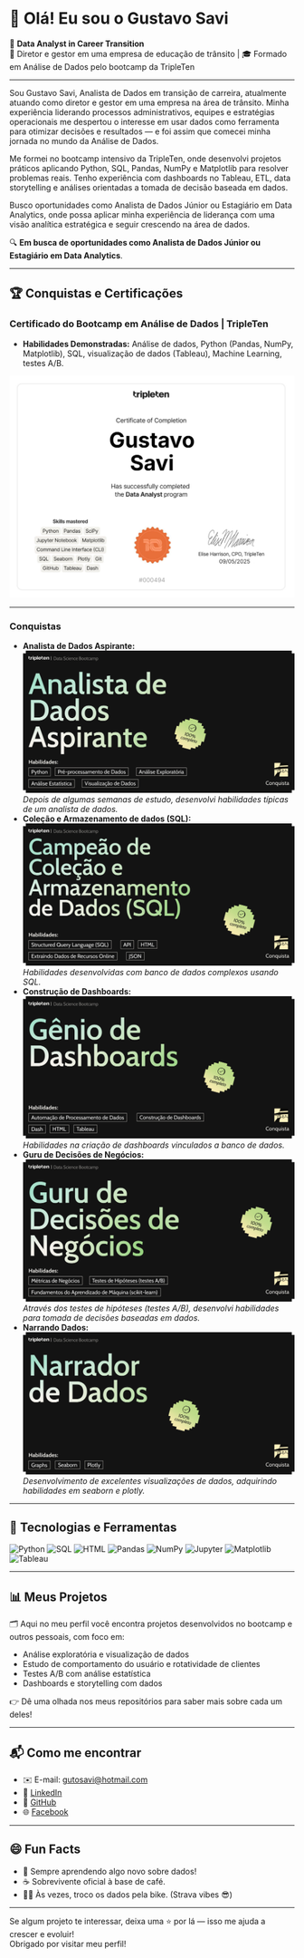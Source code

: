 # 👋 Olá! Eu sou o Gustavo Savi

🎯 **Data Analyst in Career Transition**  
🚗 Diretor e gestor em uma empresa de educação de trânsito | 🎓 Formado em Análise de Dados pelo bootcamp da TripleTen

---

Sou Gustavo Savi, Analista de Dados em transição de carreira, atualmente atuando como diretor e gestor em uma empresa na área de trânsito. Minha experiência liderando processos administrativos, equipes e estratégias operacionais me despertou o interesse em usar dados como ferramenta para otimizar decisões e resultados — e foi assim que comecei minha jornada no mundo da Análise de Dados.

Me formei no bootcamp intensivo da TripleTen, onde desenvolvi projetos práticos aplicando Python, SQL, Pandas, NumPy e Matplotlib para resolver problemas reais. Tenho experiência com dashboards no Tableau, ETL, data storytelling e análises orientadas a tomada de decisão baseada em dados.

Busco oportunidades como Analista de Dados Júnior ou Estagiário em Data Analytics, onde possa aplicar minha experiência de liderança com uma visão analítica estratégica e seguir crescendo na área de dados.

🔍 **Em busca de oportunidades como Analista de Dados Júnior ou Estagiário em Data Analytics**.

---

## 🏆 Conquistas e Certificações

### Certificado do Bootcamp em Análise de Dados | TripleTen
* **Habilidades Demonstradas:** Análise de dados, Python (Pandas, NumPy, Matplotlib), SQL, visualização de dados (Tableau), Machine Learning, testes A/B.

![Certificado de Análise de Dados da TripleTen](certificados/certificado_DA.jpg)

---

### Conquistas

* **Analista de Dados Aspirante:** ![Certificado de Analista de Dados Aspirante](certificados/AnalistaDeDados_Aspirante.png)
  _Depois de algumas semanas de estudo, desenvolvi habilidades típicas de um analista de dados._
* **Coleção e Armazenamento de dados (SQL):** ![Certificado de SQL](certificados/Certificacao_SQL.png)
  _Habilidades desenvolvidas com banco de dados complexos usando SQL._
* **Construção de Dashboards:** ![Certificado de Construção de Dashboards](certificados/Construção_dashboard.png)
  _Habilidades na criação de dashboards vinculados a banco de dados._
* **Guru de Decisões de Negócios:** ![Certificado de Guru de Decisões de Negócios](certificados/Guru_decisoes.png)
  _Através dos testes de hipóteses (testes A/B), desenvolvi habilidades para tomada de decisões baseadas em dados._
* **Narrando Dados:** ![Certificado de Narrando Dados](certificados/Narrando_dados.png)
  _Desenvolvimento de excelentes visualizações de dados, adquirindo habilidades em seaborn e plotly._

---
  
## 🧰 Tecnologias e Ferramentas

![Python](https://img.shields.io/badge/Python-3776AB?style=flat&logo=python&logoColor=white)
![SQL](https://img.shields.io/badge/SQL-4479A1?style=flat&logo=postgresql&logoColor=white)
![HTML](https://img.shields.io/badge/HTML-E34F26?style=flat&logo=html5&logoColor=white)
![Pandas](https://img.shields.io/badge/Pandas-150458?style=flat&logo=pandas&logoColor=white)
![NumPy](https://img.shields.io/badge/NumPy-013243?style=flat&logo=numpy&logoColor=white)
![Jupyter](https://img.shields.io/badge/Jupyter-F37626?style=flat&logo=jupyter&logoColor=white)
![Matplotlib](https://img.shields.io/badge/Matplotlib-11557C?style=flat)
![Tableau](https://img.shields.io/badge/Tableau-E97627?style=flat&logo=tableau&logoColor=white)

---

## 📊 Meus Projetos

🗂️ Aqui no meu perfil você encontra projetos desenvolvidos no bootcamp e outros pessoais, com foco em:

- Análise exploratória e visualização de dados
- Estudo de comportamento do usuário e rotatividade de clientes
- Testes A/B com análise estatística
- Dashboards e storytelling com dados

👉 Dê uma olhada nos meus repositórios para saber mais sobre cada um deles!

---

## 📬 Como me encontrar

- ✉️ E-mail: [gutosavi@hotmail.com](mailto:gutosavi@hotmail.com)  
- 🔗 [LinkedIn](https://www.linkedin.com/in/gustavo-savi)  
- 📂 [GitHub](https://github.com/gutosavi)  
- 🌐 [Facebook](https://www.facebook.com/gustavo.savi.5)

---

## 😄 Fun Facts

- 🧠 Sempre aprendendo algo novo sobre dados!
- ☕ Sobrevivente oficial à base de café.
- 🚴‍♂️ Às vezes, troco os dados pela bike. (Strava vibes 😎)

---

Se algum projeto te interessar, deixa uma ⭐ por lá — isso me ajuda a crescer e evoluir!  
Obrigado por visitar meu perfil!

